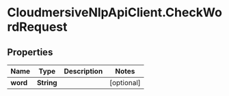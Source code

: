 # CloudmersiveNlpApiClient.CheckWordRequest

## Properties
Name | Type | Description | Notes
------------ | ------------- | ------------- | -------------
**word** | **String** |  | [optional] 


